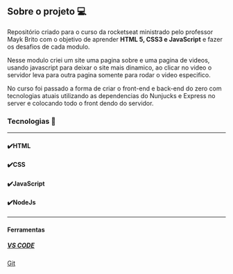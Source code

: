 ## Sobre o projeto :computer:



Repositório criado para o curso da rocketseat ministrado pelo professor Mayk Brito com o objetivo de aprender **HTML 5, CSS3 e JavaScript** e fazer os desafios de cada modulo.

Nesse modulo criei um site uma pagina sobre e uma pagina de videos, usando javascript para deixar o site mais dinamico, ao clicar no video o servidor leva para outra pagina somente para rodar o video especifico.

No curso foi passado a forma de criar o front-end e back-end do zero com tecnologias atuais utilizando as dependencias do Nunjucks e Express no server e colocando todo o front dendo do servidor.



### Tecnologias 🚀

------

#### :heavy_check_mark:HTML

#### :heavy_check_mark:CSS

#### :heavy_check_mark:JavaScript

#### :heavy_check_mark:NodeJs



------

#### Ferramentas

##### [VS CODE](https://code.visualstudio.com/)

[Git]()

